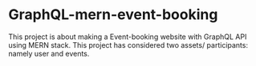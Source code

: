 # GraphQL-mern-event-booking

This project is about making a Event-booking website with GraphQL API using MERN stack. This project has considered two assets/ participants: namely user and events.

